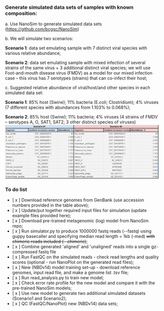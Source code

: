 ### Generate simulated data sets of samples with known composition:  

a.       Use NanoSim to generate simulated data sets (https://github.com/bcgsc/NanoSim)  

b.       We will simulate two scenarios:  

  **Scenario 1**: data set emulating sample with 7 distinct viral species with various relative abundance;

  **Scenario 2**: data set emulating sample with mixed infection of several strains of the same virus + 3 additional distinct viral species; we will use Foot-and-mouth disease virus (FMDV) as a model for our mixed infection case – this virus has 7 serotypes (strains) that can co-infect their host;

c.       Suggested relative abundance of viral/host/and other species in each simulated data set:  

**Scenario 1**: 85% host (Swine); 11% bacteria (E.coli; Clostridium); 4% viruses (7 different species with abundances from 1.103% to 0.068%);

**Scenario 2**: 85% host (Swine); 11% bacteria; 4% viruses (4 strains of FMDV – serotypes A, O, SAT1, SAT2; 3 other distinct species of viruses)  
![table image](abundance.jpg)   

### To do list  
- [ x ] Download reference genomes from GenBank (use accession numbers provided in the table above);   
- [ x ] Update/put together required input files for simulation (update example files provided here);  
- [ x ] Download pre-trained metagenomic (log) model from NanoSim repo;  
- [ x ] Run simulator.py to produce 1000000 fastq reads (--fastq) using guppy basecaller and specifying median read length = 1kb (-med) ~~with chimeric reads included (--chimeric)~~;  
- [ x ] Combine generated 'aligned' and 'unaligned' reads into a single gz-compressed fastq file  
- [ x ] Run FastQC on the simulated reads - check read lengths and quality scores (optional - run NanoPlot on the generated read files);
- [ x ] New (NBDv14) model training set-up - download reference genomes, input read file, and make a genome list .tsv file;
- [ x ] Run read_analysis.py to train new model;
- [ x ] Check error rate profile for the new model and compare it with the pre-trained NanoSim models;
- [ x ] Use new model to generate two additional simulated datasets (Scenario1 and Scenario2);
- [ x ] QC (FastQC/NanoPlot) new (NBDv14) data sets;  

